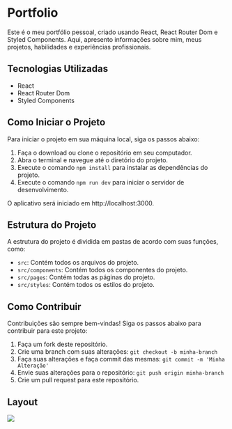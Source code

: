 # Portfolio

Este é o meu portfólio pessoal, criado usando React, React Router Dom e Styled Components. Aqui, apresento informações sobre mim, meus projetos, habilidades e experiências profissionais.

## Tecnologias Utilizadas

- React
- React Router Dom
- Styled Components

## Como Iniciar o Projeto

Para iniciar o projeto em sua máquina local, siga os passos abaixo:

1. Faça o download ou clone o repositório em seu computador.
2. Abra o terminal e navegue até o diretório do projeto.
3. Execute o comando `npm install` para instalar as dependências do projeto.
4. Execute o comando `npm run dev` para iniciar o servidor de desenvolvimento.

O aplicativo será iniciado em http://localhost:3000.

## Estrutura do Projeto

A estrutura do projeto é dividida em pastas de acordo com suas funções, como:

- `src`: Contém todos os arquivos do projeto.
- `src/components`: Contém todos os componentes do projeto.
- `src/pages`: Contém todas as páginas do projeto.
- `src/styles`: Contém todos os estilos do projeto.

## Como Contribuir

Contribuições são sempre bem-vindas! Siga os passos abaixo para contribuir para este projeto:

1. Faça um fork deste repositório.
2. Crie uma branch com suas alterações: `git checkout -b minha-branch`
3. Faça suas alterações e faça commit das mesmas: `git commit -m 'Minha Alteração'`
4. Envie suas alterações para o repositório: `git push origin minha-branch`
5. Crie um pull request para este repositório.

## Layout

<img src="https://github.com/darlanbbs/imgs/blob/main/PortfolioImage.png" />


